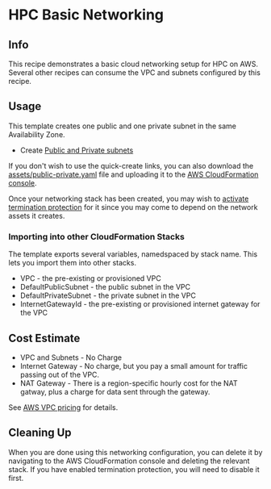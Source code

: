 # HPC Basic Networking

## Info

This recipe demonstrates a basic cloud networking setup for HPC on AWS. Several other recipes can consume the VPC and subnets configured by this recipe. 

## Usage

This template creates one public and one private subnet in the same Availability Zone. 

* Create [Public and Private subnets](https://console.aws.amazon.com/cloudformation/home?region=us-east-2#/stacks/create/review?stackName=basic-networking&templateURL=https://aws-hpc-recipes.s3.us-east-1.amazonaws.com/main/recipes/net/hpc_basic/assets/public-private.yaml)

If you don't wish to use the quick-create links, you can also download the [assets/public-private.yaml](assets/public-private.yaml) file and uploading it to the [AWS CloudFormation console](https://console.aws.amazon.com/cloudformation).

Once your networking stack has been created, you may wish to [activate termination protection](https://docs.aws.amazon.com/AWSCloudFormation/latest/UserGuide/using-cfn-protect-stacks.html) for it since you may come to depend on the network assets it creates. 

### Importing into other CloudFormation Stacks

The template exports several variables, namedspaced by stack name. This lets you import them into other stacks.

* VPC - the pre-existing or provisioned VPC
* DefaultPublicSubnet - the public subnet in the VPC
* DefaultPrivateSubnet - the private subnet in the VPC
* InternetGatewayId - the pre-existing or provisioned internet gateway for the VPC

## Cost Estimate

* VPC and Subnets - No Charge
* Internet Gateway - No charge, but you pay a small amount for traffic passing out of the VPC.
* NAT Gateway - There is a region-specific hourly cost for the NAT gatway, plus a charge for data sent through the gateway.

See [AWS VPC pricing](https://aws.amazon.com/vpc/pricing/) for details.

## Cleaning Up

When you are done using this networking configuration, you can delete it by navigating to the AWS CloudFormation console and deleting the relevant stack. If you have enabled termination protection, you will need to disable it first.
